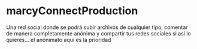 # marcyConnectProduction

 Una red social donde se podrá subir archivos de cualquier tipo, comentar de manera completamente anónima y compartir tus redes sociales si asi lo quieres... el anónimato aqui es la prioridad 
